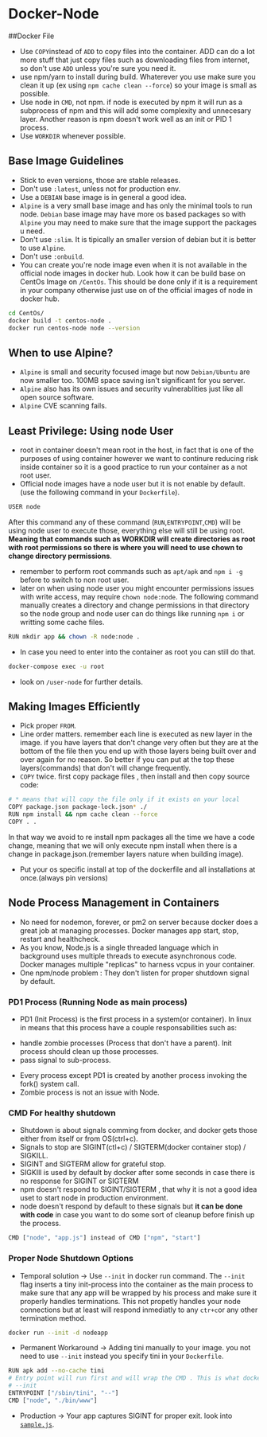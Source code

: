 # Docker-Node 

##Docker File
* Use `COPY`instead of `ADD` to copy files into the container. ADD can do a lot more stuff that just copy files such as downloading files from internet, so don't use `ADD` unless you're sure you need it.
* use npm/yarn to install during build. Whaterever you use make sure you clean it up (ex using `npm cache clean --force`) so your image is small as possible.
* Use node in `CMD`, not npm. if node is executed by npm it will run as a subprocess of npm and this will add some complexity and unnecesary layer. Another reason is npm doesn't work well as an init or PID 1 process.
* Use `WORKDIR` whenever possible.

## Base Image Guidelines
* Stick to even versions, those are stable releases.
* Don't use `:latest`, unless not for production env.
* Use a `DEBIAN` base image is in general a good idea.
* `Alpine` is a very small base image and has only the minimal tools to run node. `Debian` base image may have more os based packages so with `Alpine` you may need to make sure that the image support the packages u need.
* Don't use `:slim`. It is tipically an smaller version of debian but it is better to use `Alpine`.
* Don't use `:onbuild`.
* You can create you're node image even when it is not available in the official node images in docker hub. Look how it can be build base on CentOs Image on `/CentOs`. This should be done only if it is a requirement in your company otherwise just use on of the official images of node in docker hub.

```sh 
cd CentOs/
docker build -t centos-node .
docker run centos-node node --version
```

## When to use Alpine?
* `Alpine` is small and security focused image but now `Debian/Ubuntu` are now smaller too. 100MB space saving isn't significant for you server. 
* `Alpine` also has its own issues and security vulnerablities just like all open source software.
* `Alpine` CVE scanning fails.

## Least Privilege: Using node User
* root in container doesn't mean root in the host, in fact that is one of the purposes of using container however we want to continure reducing risk inside container so it is a good practice to run your container as a not root user.
* Official node images have a node user but it is not enable by default. (use the following command in your `Dockerfile`).
```sh
USER node
```
After this command any of these command (`RUN`,`ENTRYPOINT`,`CMD`) will be using node user to execute those, everything else will still be using root. **Meaning that commands such as WORKDIR will create directories as root with root permissions so there is where you will need to use chown to change directory permissions**. 
* remember to perform root commands such as `apt/apk` and `npm i -g` before to switch to non root user.
* later on when using node user you might encounter permissions issues with write access, may require `chown node:node`. The following command manually creates a directory and change permissions in that directory so the node group and node user can do things like running `npm i` or writting some cache files.
```sh
RUN mkdir app && chown -R node:node .
```
* In case you need to enter into the container as root you can still do that.
```sh
docker-compose exec -u root
```
* look on `/user-node` for further details.
 

## Making Images Efficiently
* Pick proper `FROM`.
* Line order matters. remember each line is executed as new layer in the image. if you have layers that don't  change very often but they are at the bottom of the file then you end up with those layers being built over and over again for no reason. So better if you can put at the top these layers(commands) that don't will change frequently.
* `COPY` twice. first copy package files , then install and then copy source code:
```sh
# * means that will copy the file only if it exists on your local
COPY package.json package-lock.json* ./
RUN npm install && npm cache clean --force
COPY . .
```
In that way we avoid to re install npm packages all the time we have a code change, meaning that we will only execute npm install when there is a change in package.json.(remember layers nature when building image).
* Put your os specific install at top of the dockerfile and all installations at once.(always pin versions)


## Node Process Management in Containers
* No need for nodemon, forever, or pm2 on server because docker does a great job at managing processes. Docker manages app start, stop, restart and healthcheck.
* As you know, Node.js is a single threaded language which in background uses multiple threads to execute asynchronous code. Docker manages multiple "replicas" to harness vcpus in your container.
* One npm/node problem : They don't listen for proper shutdown signal by default.

### PD1 Process (Running Node as main process)
* PD1 (Init Process) is the first process in a system(or container). In linux in means that this process have a couple responsabilities such as:
- handle zombie processes (Process that don't have a parent). Init process should clean up those processes.
- pass signal to sub-process.
* Every process except PD1 is created by another process invoking the fork() system call.
* Zombie process is not an issue with Node.

### CMD For healthy shutdown
* Shutdown is about signals comming from docker, and docker gets those either from itself or from OS(ctrl+c).
* Signals to stop are SIGINT(ctl+c) / SIGTERM(docker container stop) / SIGKILL.
* SIGINT and SIGTERM allow for  grateful stop.
* SIGKIll is used by default by docker after some seconds in case there is no response for SIGINT or SIGTERM
* npm doesn't respond to SIGINT/SIGTERM , that why it is not a good idea uset to start node in production environment.
* node doesn't respond by default to these signals but **it can be done with code** in case you want to do some sort of cleanup before finish up the process.
```sh
CMD ["node", "app.js"] instead of CMD ["npm", "start"]
```
### Proper Node Shutdown Options
* Temporal solution -> Use `--init` in docker run command. The `--init` flag inserts a tiny init-process into the container as the main process to make sure that any app will be wrapped  by his process and make  sure it properly handles terminations. This not propetly handles your node connections but at least will respond inmediatly to any `ctr+c`or any other termination method.
```sh
docker run --init -d nodeapp
```
* Permanent Workaround -> Adding tini manually to your image. you not need to use `--init` instead you specify tini in your `Dockerfile`.
```sh
RUN apk add --no-cache tini
# Entry point will run first and will wrap the CMD . This is what docker is doing in the background when include
# --init 
ENTRYPOINT ["/sbin/tini", "--"]
CMD ["node", "./bin/www"]
```
* Production -> Your app captures SIGINT for proper exit. look into [`sample.js`](2-graceful-shutdown/sample.js).

